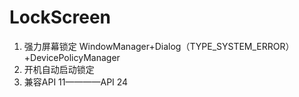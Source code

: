 # LockScreen
1. 强力屏幕锁定 WindowManager+Dialog（TYPE_SYSTEM_ERROR）+DevicePolicyManager
2. 开机自动启动锁定
3. 兼容API 11————API 24 


